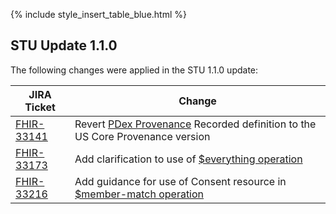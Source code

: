 
{% include style_insert_table_blue.html %}

## STU Update 1.1.0
The following changes were applied in the STU 1.1.0 update:

| JIRA Ticket | Change         |
|------------|-----------------|
|[FHIR-33141](https://jira.hl7.org/browse/FHIR-33141)|Revert [PDex Provenance](StructureDefinition-pdex-provenance.html) Recorded definition to the US Core Provenance version |
|[FHIR-33173](https://jira.hl7.org/browse/FHIR-33173)|Add clarification to use of [$everything operation](PDexImplementationActorsInteractionsDataPayloadsandMethods.html#patient-everything-via-alternate-secure-transport)|
|[FHIR-33216](https://jira.hl7.org/browse/FHIR-33216)|Add guidance for use of Consent resource in [$member-match operation](PayerToPayerExchange.html#operation-member-match-on-patient)|
